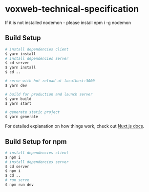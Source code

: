 # voxweb-technical-specification

If it is not installed nodemon - please install
npm i -g nodemon

## Build Setup

```bash
# install dependencies client
$ yarn install
# install dependencies server
$ cd server
$ yarn install
$ cd ..

# serve with hot reload at localhost:3000
$ yarn dev

# build for production and launch server
$ yarn build
$ yarn start

# generate static project
$ yarn generate
```

For detailed explanation on how things work, check out [Nuxt.js docs](https://nuxtjs.org).

## Build Setup for npm

```bash
# install dependencies client
$ npm i
# install dependencies server
$ cd server
$ npm i
$ cd ..
# run serve
$ npm run dev

